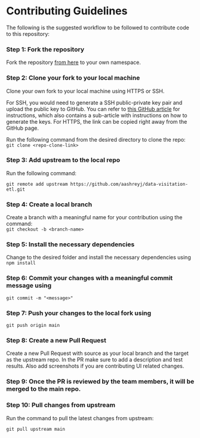 # Contributing Guidelines

The following is the suggested workflow to be followed to contribute code to this repository:

### Step 1: Fork the repository

Fork the repository [from here](https://github.com/aashreyj/data-visitation-etl) to your own namespace.

### Step 2: Clone your fork to your local machine

Clone your own fork to your local machine using HTTPS or SSH.  

For SSH, you would need to generate a SSH public-private key pair and upload the public key to GitHub. You can refer to [this GitHub article](https://docs.github.com/en/authentication/connecting-to-github-with-ssh/adding-a-new-ssh-key-to-your-github-account) for instructions, which also contains a sub-article with instructions on how to generate the keys. For HTTPS, the link can be copied right away from the GitHub page.

Run the following command from the desired directory to clone the repo:  
`git clone <repo-clone-link>`

### Step 3: Add upstream to the local repo

Run the following command:

```
git remote add upstream https://github.com/aashreyj/data-visitation-etl.git
```

### Step 4: Create a local branch

Create a branch with a meaningful name for your contribution using the command:  
`git checkout -b <branch-name>`

### Step 5: Install the necessary dependencies

Change to the desired folder and install the necessary dependencies using `npm install`

### Step 6: Commit your changes with a meaningful commit message using 
```git commit -m "<message>"```

### Step 7: Push your changes to the local fork using 
```git push origin main```

### Step 8: Create a new Pull Request

Create a new Pull Request with source as your local branch and the target as the upstream repo. In the PR make sure to add a description and test results. Also add screenshots if you are contributing UI related changes.

### Step 9: Once the PR is reviewed by the team members, it will be merged to  the main repo.

### Step 10: Pull changes from upstream

Run the command to pull the latest changes from upstream:
```
git pull upstream main
```

